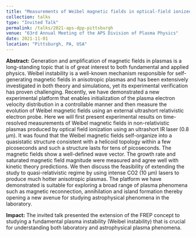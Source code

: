 ```yaml
---
title: "Measurements of Weibel magnetic fields in optical-field ionized plasmas"
collection: talks
type: "Invited Talk"
permalink: /talks/2021-aps-dpp-pittsburgh
venue: "63rd Annual Meeting of the APS Division of Plasma Physics"
date: 2021-11-01
location: "Pittsburgh, PA, USA"
---
```


**Abstract:** Generation and amplification of magnetic fields in plasmas is a long-standing topic that is of great interest to both fundamental and applied physics. Weibel instability is a well-known mechanism responsible for self-generating magnetic fields in anisotropic plasmas and has been extensively investigated in both theory and simulations, yet its experimental verification has proven challenging. Recently, we have demonstrated a new experimental platform that enables initialization of the plasma electron velocity distribution in a controllable manner and then measure the evolution of Weibel magnetic fields using an external ultrashort relativistic electron probe. Here we will first present experimental results on time-resolved measurements of Weibel magnetic fields in non-relativistic plasmas produced by optical field ionization using an ultrashort IR laser (0.8 µm). It was found that the Weibel magnetic fields self-organize into a quasistatic structure consistent with a helicoid topology within a few picoseconds and such a structure lasts for tens of picoseconds. The magnetic fields show a well-defined wave vector. The growth rate and saturated magnetic field magnitude were measured and agree well with kinetic theory predictions. We then discuss the feasibility of extending the study to quasi-relativistic regime by using intense CO2 (10 µm) lasers to produce much hotter anisotropic plasmas. The platform we have demonstrated is suitable for exploring a broad range of plasma phenomena such as magnetic reconnection, annihilation and island formation thereby opening a new avenue for studying astrophysical phenomena in the laboratory.

**Impact:** The invited talk presented the extension of the FREP concept to studying a fundamental plasma instability (Weibel instability) that is crucial for understanding both laboratory and astrophysical plasma phenomena.
